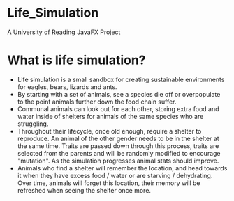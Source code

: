 # Life_Simulation
A University of Reading JavaFX Project

# What is life simulation?
- Life simulation is a small sandbox for creating sustainable environments for eagles, bears, lizards and ants.
- By starting with a set of animals, see a species die off or overpopulate to the point animals further down the food chain suffer.
- Communal animals can look out for each other, storing extra food and water inside of shelters for animals of the same species who are struggling.
- Throughout their lifecycle, once old enough, require a shelter to reproduce. An animal of the other gender needs to be in the shelter at the same time. Traits are passed down through this process, traits are selected from the parents and will be randomly modified to encourage "mutation". As the simulation progresses animal stats should improve. 
- Animals who find a shelter will remember the location, and head towards it when they have excess food / water or are starving / dehydrating. Over time, animals will forget this location, their memory will be refreshed when seeing the shelter once more.
